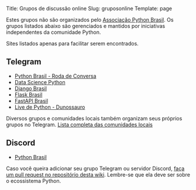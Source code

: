 Title: Grupos de discussão online
Slug: gruposonline
Template: page


Estes grupos não são organizados pelo [Associação Python Brasil](https://apyb.python.org.br/).
Os grupos listados abaixo são gerenciados e mantidos por iniciativas independentes da comunidade Python.

Sites listados apenas para facilitar serem encontrados.


## Telegram

- [Python Brasil - Roda de Conversa](https://t.me/pythonbr)
- [Data Science Python](https://t.me/datasciencepython)
- [Django Brasil](https://t.me/djangobrasil)
- [Flask Brasil](https://t.me/flaskbrasil)
- [FastAPI Brasil](https://t.me/fastapibr)
- [Live de Python - Dunossauro](https://t.me/livepython)

Diversos grupos e comunidades locais também organizam seus próprios grupos no Telegram.
[Lista completa das comunidades locais](/comunidades-locais)

## Discord

- [Python Brasil](https://discord.gg/TuENdUjwQX)

Caso você queira adicionar seu grupo Telegram ou servidor Discord, [faça um pull request no repositório desta wiki](https://github.com/pythonbrasil/wiki/). Lembre-se que ela deve ser sobre o ecossistema Python.
